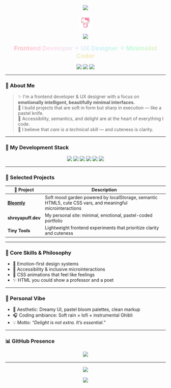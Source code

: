 <!-- README.md -->

<!-- 💖 Pretty name capsule -->
<p align="center">
  <img src="https://capsule-render.vercel.app/api?type=soft&color=ffb6c1&text=Shreya%20Mishra&height=150&fontSize=40&fontColor=ffffff&animation=twinkling" />
</p>

<!-- 👋 Your wave gif -->
<p align="center">
  <img src="https://raw.githubusercontent.com/shreyapuff/shreyapuff/main/wave.gif" width="40" alt="wave gif" />
</p>

<!-- ✨ Typing animated quotes -->
<p align="center">
  <img src="https://readme-typing-svg.herokuapp.com?font=Quicksand&size=22&duration=2000&pause=1000&center=true&vCenter=true&color=F78DA7&width=420&lines=I+love+coding+💖;Soft+design+is+real+design+🌸;Creativity+is+a+kind+of+kindness+🧁;Making+magic+with+markup+✨" />
</p>

<!-- 🧁 Magical tagline with rainbow gradient -->
<p align="center">
  <strong>
    <span style="background: linear-gradient(90deg, #ffb6c1, #ffdeeb, #d0f0fd, #c3fbd8, #ffe5b4); 
                 -webkit-background-clip: text; 
                 -webkit-text-fill-color: transparent; 
                 font-weight: 700; 
                 font-size: 1.2rem;">
      Frontend Developer ✧ UX Designer ✧ Minimalist Coder
    </span>
  </strong>
</p>

<!-- 🌈 Rainbow-cute pastel badges -->
<p align="center">
  <img src="https://img.shields.io/badge/Made%20with-%F0%9F%92%96%20HTML%2C%20CSS%2C%20JS-ffd6e0?style=for-the-badge&labelColor=ffb6c1&color=ffd6e0" />
  <img src="https://img.shields.io/badge/Design-%F0%9F%92%AD%20Soft%20UX-ffe0f0?style=for-the-badge&labelColor=d0f0fd&color=ffe0f0" />
  <img src="https://img.shields.io/badge/Builds-%20Handcrafted-ffe6c7?style=for-the-badge&labelColor=c3fbd8&color=ffe6c7" />
</p>

---

### 🌸 About Me

> ✨ I'm a frontend developer & UX designer with a focus on **emotionally intelligent, beautifully minimal interfaces.**  
> 🧁 I build projects that are soft in form but sharp in execution — like a pastel knife.  
> 🎐 Accessibility, semantics, and delight are at the heart of everything I code.  
> 🌱 I believe that *care is a technical skill* — and cuteness is clarity.

---

### 🧩 My Development Stack

<p align="center">
  <img src="https://img.shields.io/badge/HTML5-%F0%9F%97%83%EF%B8%8F%20Semantic-orange?style=for-the-badge&logo=html5&logoColor=white" />
  <img src="https://img.shields.io/badge/CSS3-%F0%9F%92%8D%20Custom%20Properties-blueviolet?style=for-the-badge&logo=css3&logoColor=white" />
  <img src="https://img.shields.io/badge/JavaScript-%F0%9F%A7%A0%20Vanilla%20Only-yellow?style=for-the-badge&logo=javascript&logoColor=black" />
  <img src="https://img.shields.io/badge/Design-%F0%9F%93%8C%20Figma%2C%20MicroUX-ffdae0?style=for-the-badge&logo=figma&logoColor=black" />
  <img src="https://img.shields.io/badge/Theming-%F0%9F%8C%97%20Dark%20Mode%20CSS%20Vars-ffc0cb?style=for-the-badge" />
  <img src="https://img.shields.io/badge/Deploy-%F0%9F%9A%80%20GitHub%20Pages-9ad0ec?style=for-the-badge&logo=github&logoColor=black" />
</p>

---

### 💫 Selected Projects

| 🌼 Project | Description |
|-----------|-------------|
| [**Bloomly**](https://github.com/shreyapuff/bloomly) | Soft mood garden powered by localStorage, semantic HTML5, cute CSS vars, and meaningful microinteractions |
| **shreyapuff.dev** | My personal site: minimal, emotional, pastel-coded portfolio |
| **Tiny Tools** | Lightweight frontend experiments that prioritize clarity and cuteness |

---

### 🎀 Core Skills & Philosophy

- 💖 Emotion-first design systems  
- 🌱 Accessibility & inclusive microinteractions  
- 🎐 CSS animations that feel like feelings  
- ✨ HTML you could show a professor and a poet

---

### 🍵 Personal Vibe

- 🐇 Aesthetic: Dreamy UI, pastel bloom palettes, clean markup  
- 🎧 Coding ambiance: Soft rain × lofi × instrumental Ghibli  
- 💡 Motto: *“Delight is not extra. It’s essential.”*

---

### 📊 GitHub Presence

<p align="center">
  <img src="https://github-readme-stats.vercel.app/api?username=shreyapuff&show_icons=true&theme=rose_pine&hide_border=true&icon_color=ffc0cb&title_color=f78da7&text_color=7f5f8f" />
</p>

---

<!-- 💬 Final typing sparkle -->
<p align="center">
  <img src="https://readme-typing-svg.herokuapp.com?font=Quicksand&size=22&duration=2000&pause=1000&center=true&vCenter=true&color=F78DA7&width=460&lines=Clarity+is+cute+%F0%9F%A7%9F;I+craft+emotions+in+markup+%F0%9F%8C%B8;Design+can+be+soft+and+smart+%F0%9F%A4%9D;Frontend+is+feelings+%F0%9F%92%96" />
</p>

<!-- 🌈 Footer wave -->
<p align="center">
  <img src="https://capsule-render.vercel.app/api?type=waving&color=ffc9dc&height=100&section=footer"/>
</p>


